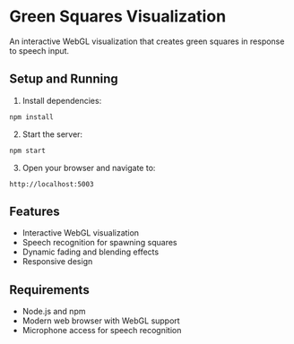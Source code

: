 # Green Squares Visualization

An interactive WebGL visualization that creates green squares in response to speech input.

## Setup and Running

1. Install dependencies:
```bash
npm install
```

2. Start the server:
```bash
npm start
```

3. Open your browser and navigate to:
```
http://localhost:5003
```

## Features

- Interactive WebGL visualization
- Speech recognition for spawning squares
- Dynamic fading and blending effects
- Responsive design

## Requirements

- Node.js and npm
- Modern web browser with WebGL support
- Microphone access for speech recognition 